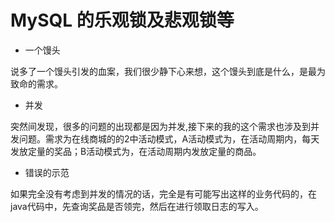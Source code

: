 # MySQL 的乐观锁及悲观锁等

* 一个馒头

说多了一个馒头引发的血案，我们很少静下心来想，这个馒头到底是什么，是最为致命的需求。

* 并发

突然间发现，很多的问题的出现都是因为并发,接下来的我的这个需求也涉及到并发问题。需求为在线商城的的2中活动模式，A活动模式为，在活动周期内，每天发放定量的奖品；B活动模式为，在活动周期内发放定量的商品。

* 错误的示范

如果完全没有考虑到并发的情况的话，完全是有可能写出这样的业务代码的，在java代码中，先查询奖品是否领完，然后在进行领取日志的写入。

